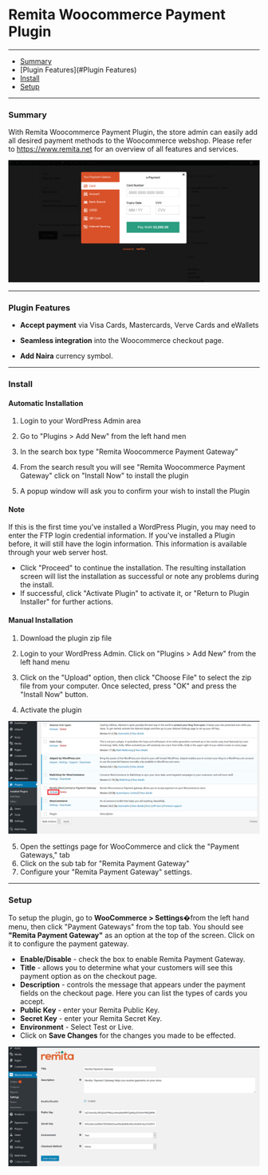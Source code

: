 # Remita Woocommerce Payment Plugin


---
- [Summary](#summary)
- [Plugin Features](#Plugin Features)
- [Install](#Install)
- [Setup](#setup)

---
### Summary

With Remita Woocommerce Payment Plugin, the store admin can easily add all desired payment methods to the Woocommerce webshop. Please refer to https://www.remita.net for an overview of all features and services.

![](payment-image.png) 

---

### Plugin Features

*   __Accept payment__ via Visa Cards, Mastercards, Verve Cards and eWallets

* 	__Seamless integration__ into the Woocommerce checkout page.
* 	__Add Naira__ currency symbol.

---


### Install

#### Automatic Installation

1. Login to your WordPress Admin area

2. Go to "Plugins > Add New" from the left hand men
3. In the search box type "Remita Woocommerce Payment Gateway"
4. From the search result you will see "Remita Woocommerce Payment Gateway" click on "Install Now" to install the plugin
5. A popup window will ask you to confirm your wish to install the Plugin

#### Note
If this is the first time you've installed a WordPress Plugin, you may need to enter the FTP login credential information. If you've installed a Plugin before, it will still have the login information. This information is available through your web server host.

* Click "Proceed" to continue the installation. The resulting installation screen will list the installation as successful or note any problems during the install.
* If successful, click "Activate Plugin" to activate it, or "Return to Plugin Installer" for further actions.

#### Manual Installation

1. Download the plugin zip file

2. Login to your WordPress Admin. Click on "Plugins > Add New" from the left hand menu
3. Click on the "Upload" option, then click "Choose File" to select the zip file from your computer. Once selected, press "OK" and press the "Install Now" button.
4. Activate the plugin

![](activateplugin.png)

5. Open the settings page for WooCommerce and click the "Payment Gateways," tab
6. Click on the sub tab for "Remita Payment Gateway"
7. Configure your "Remita Payment Gateway" settings.



---

### Setup

To setup the plugin, go to __WooCommerce > Settings__�from the left hand menu, then click "Payment Gateways" from the top tab. You should see __"Remita Payment Gateway"__ as an option at the top of the screen. Click on it to configure the payment gateway.

* __Enable/Disable__ - check the box to enable Remita Payment Gateway.
* __Title__ - allows you to determine what your customers will see this payment option as on the checkout page.
* __Description__ - controls the message that appears under the payment fields on the checkout page. Here you can list the types of cards you accept.
* __Public Key__  - enter your Remita Public Key.
* __Secret Key__  - enter your Remita Secret Key.
* __Environment__  - Select Test or Live.
* Click on __Save Changes__ for the changes you made to be effected.

![](configpage.png)



